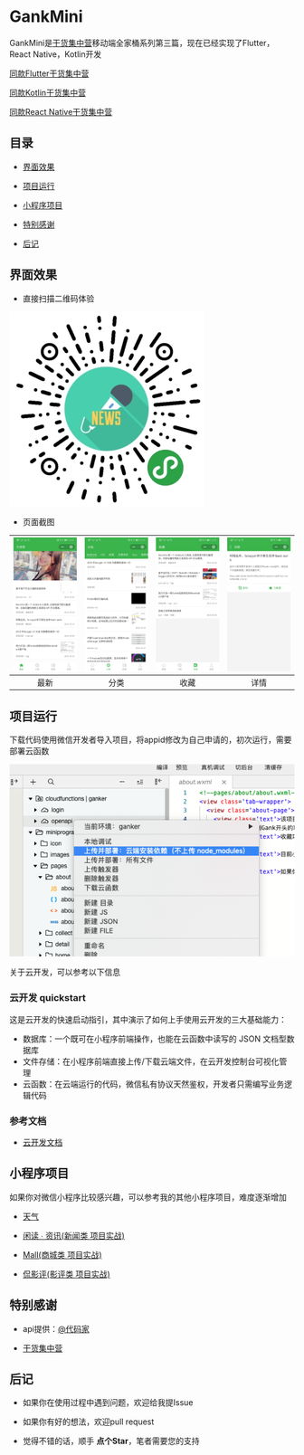 
# GankMini

GankMini是[干货集中营](https://gank.io)移动端全家桶系列第三篇，现在已经实现了Flutter，React Native，Kotlin开发

[同款Flutter干货集中营](https://github.com/fujianlian/GankFlutter)

[同款Kotlin干货集中营](https://github.com/fujianlian/GankKotlin)

[同款React Native干货集中营](https://github.com/fujianlian/GankRN)

## 目录

- [界面效果](#界面效果)

- [项目运行](#项目运行)

- [小程序项目](#小程序项目)

- [特别感谢](#特别感谢)

- [后记](#后记)

## 界面效果

* 直接扫描二维码体验

![二维码](./screenshot/qrcode.png)

* 页面截图

![1](./screenshot/1.png) | ![2](./screenshot/2.png) | ![3](./screenshot/3.png) | ![4](./screenshot/4.png) |
| :--: | :--: | :--: | :--: |
| 最新 | 分类 | 收藏 | 详情 |

## 项目运行

下载代码使用微信开发者导入项目，将appid修改为自己申请的，初次运行，需要部署云函数

![上传](./screenshot/5.png)

关于云开发，可以参考以下信息

### 云开发 quickstart

这是云开发的快速启动指引，其中演示了如何上手使用云开发的三大基础能力：

- 数据库：一个既可在小程序前端操作，也能在云函数中读写的 JSON 文档型数据库
- 文件存储：在小程序前端直接上传/下载云端文件，在云开发控制台可视化管理
- 云函数：在云端运行的代码，微信私有协议天然鉴权，开发者只需编写业务逻辑代码

### 参考文档

- [云开发文档](https://developers.weixin.qq.com/miniprogram/dev/wxcloud/basis/getting-started.html)

## 小程序项目

如果你对微信小程序比较感兴趣，可以参考我的其他小程序项目，难度逐渐增加

* [天气](https://github.com/fujianlian/wechat-weather)

* [闲读 ∙ 资讯(新闻类 项目实战)](https://github.com/fujianlian/leisure-news)

* [Mall(商城类 项目实战)](https://github.com/fujianlian/mall)

* [侃影评(影评类 项目实战)](https://github.com/fujianlian/movie)

## 特别感谢

* api提供：[@代码家](https://github.com/daimajia)

* [干货集中营](https://gank.io)

## 后记

* 如果你在使用过程中遇到问题，欢迎给我提Issue

* 如果你有好的想法，欢迎pull request

* 觉得不错的话，顺手 **点个Star**，笔者需要您的支持




